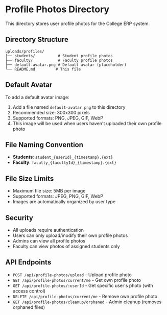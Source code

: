 # Profile Photos Directory

This directory stores user profile photos for the College ERP system.

## Directory Structure

```
uploads/profiles/
├── students/          # Student profile photos
├── faculty/           # Faculty profile photos
├── default-avatar.png # Default avatar (placeholder)
└── README.md         # This file
```

## Default Avatar

To add a default avatar image:

1. Add a file named `default-avatar.png` to this directory
2. Recommended size: 300x300 pixels
3. Supported formats: PNG, JPEG, GIF, WebP
4. This image will be used when users haven't uploaded their own profile photo

## File Naming Convention

- **Students**: `student_{userId}_{timestamp}.{ext}`
- **Faculty**: `faculty_{facultyId}_{timestamp}.{ext}`

## File Size Limits

- Maximum file size: 5MB per image
- Supported formats: JPEG, PNG, GIF, WebP
- Images are automatically organized by user type

## Security

- All uploads require authentication
- Users can only upload/modify their own profile photos
- Admins can view all profile photos
- Faculty can view photos of assigned students only

## API Endpoints

- `POST /api/profile-photos/upload` - Upload profile photo
- `GET /api/profile-photos/current/me` - Get own profile photo
- `GET /api/profile-photos/:userId` - Get specific user's photo (with access control)
- `DELETE /api/profile-photos/current/me` - Remove own profile photo
- `GET /api/profile-photos/cleanup/orphaned` - Admin cleanup (removes orphaned files)